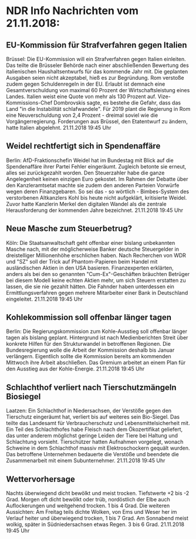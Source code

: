 # NDR Info Nachrichten vom 21.11.2018:


## EU-Kommission für Strafverfahren gegen Italien
Brüssel: Die EU-Kommission will ein Strafverfahren gegen Italien einleiten. Das teilte die Brüsseler Behörde nach einer abschließenden Bewertung des italienischen Haushaltsentwurfs für das kommende Jahr mit. Die geplanten Ausgaben seien nicht akzeptabel, hieß es zur Begründung. Rom verstoße zudem gegen Schuldenregeln in der EU. Erlaubt ist demnach eine Gesamtverschuldung von maximal 60 Prozent der Wirtschaftsleistung eines Landes. Italien weist eine Quote von mehr als 130 Prozent auf. Vize-Kommissions-Chef Dombrovskis sagte, es bestehe die Gefahr, dass das Land "in die Instabilität schlafwandele". Für 2019 plant die Regierung in Rom eine Neuverschuldung von 2,4 Prozent - dreimal soviel wie die Vorgängerregierung. Forderungen aus Brüssel, den Etatentwurf zu ändern, hatte Italien abgelehnt. 21.11.2018 19:45 Uhr 

## Weidel rechtfertigt sich in Spendenaffäre
Berlin: AfD-Fraktionschefin Weidel hat im Bundestag mit Blick auf die Spendenaffäre ihrer Partei Fehler eingeräumt. Zugleich betonte sie erneut, alles sei zurückgezahlt worden. Den Steuerzahler habe die ganze Angelegenheit keinen einzigen Euro gekostet. Im Rahmen der Debatte über den Kanzleramtsetat machte sie zudem den anderen Parteien Vorwürfe wegen deren Finanzgebaren. So sei das - so wörtlich - Bimbes-System des verstorbenen Altkanzlers Kohl bis heute nicht aufgeklärt, kritisierte Weidel. Zuvor hatte Kanzlerin Merkel den digitalen Wandel als die zentrale Herausforderung der kommenden Jahre bezeichnet. 21.11.2018 19:45 Uhr 

## Neue Masche zum Steuerbetrug?
Köln: Die Staatsanwaltschaft geht offenbar einer bislang unbekannten Masche nach, mit der möglicherweise Banker deutsche Steuergelder in dreistelliger Millionenhöhe erschlichen haben. Nach Recherchen von WDR und "SZ" soll der Trick auf Phantom-Papieren beim Handel mit ausländischen Aktien in den USA basieren. Finanzexperten erklärten, anders als bei den so genannten "Cum-Ex"-Geschäften bräuchten Betrüger bei diesem Modell keine echten Aktien mehr, um sich Steuern erstatten zu lassen, die sie nie gezahlt hätten. Die Fahnder haben unterdessen ein Ermittlungsverfahren gegen mehrere Mitarbeiter einer Bank in Deutschland eingeleitet. 21.11.2018 19:45 Uhr 

## Kohlekommission soll offenbar länger tagen
Berlin:	Die Regierungskommission zum Kohle-Ausstieg soll offenbar länger tagen als bislang geplant. Hintergrund ist nach Medienberichten Streit über konkrete Hilfen für den Strukturwandel in betroffenen Regionen. Die Bundesregierung wolle die Arbeit der Kommission deshalb bis Januar verlängern. Eigentlich sollte die Kommission bereits am kommenden Mittwoch ihre Arbeit abschließen. Das Gremium arbeitet an einem Plan für den Ausstieg aus der Kohle-Energie. 21.11.2018 19:45 Uhr 

## Schlachthof verliert nach Tierschutzmängeln Biosiegel
Laatzen:	Ein Schlachthof in Niedersachsen, der Verstöße gegen den Tierschutz eingeräumt hat, verliert bis auf weiteres sein Bio-Siegel. Das teilte das Landesamt für Verbraucherschutz und Lebensmittelsicherheit mit. Ein Teil des Schlachthofes habe Fleisch nach dem Ökozertifikat geliefert, das unter anderem möglichst geringe Leiden der Tiere bei Haltung und Schlachtung vorsieht. Tierschützer hatten Aufnahmen vorgelegt, wonach Schweine in dem Schlachthof massiv mit Elektroschockern gequält wurden. Das betroffene Unternehmen bedauerte die Verstöße und beendete die Zusammenarbeit mit einem Subunternehmer. 21.11.2018 19:45 Uhr 

## Wettervorhersage
Nachts überwiegend dicht bewölkt und meist trocken. Tiefstwerte +2 bis -2 Grad. Morgen oft dicht bewölkt oder trüb, nordöstlich der Elbe auch Auflockerungen und weitgehend trocken. 1 bis 4 Grad. Die weiteren Aussichten: Am Freitag teils dichte Wolken, von Ems und Weser her im Verlauf heiter und überwiegend trocken, 1 bis 7 Grad. Am Sonnabend meist wolkig, später in Südniedersachsen etwas Regen. 3 bis 6 Grad. 21.11.2018 19:45 Uhr 
